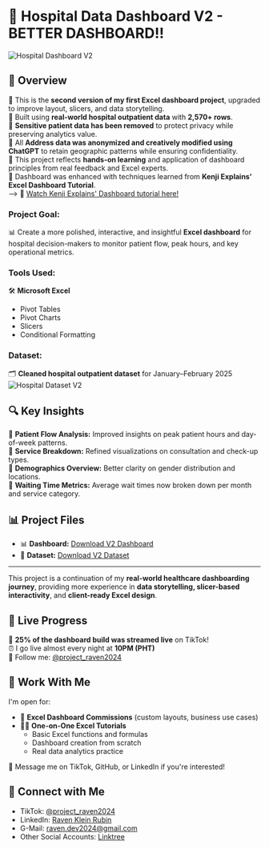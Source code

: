 # 🏥 Hospital Data Dashboard V2 - BETTER DASHBOARD!!

![Hospital Dashboard V2](dashboard.png)

## 📌 Overview

🔹 This is the **second version of my first Excel dashboard project**, upgraded to improve layout, slicers, and data storytelling.  
🔹 Built using **real-world hospital outpatient data** with **2,570+ rows**.  
🔹 **Sensitive patient data has been removed** to protect privacy while preserving analytics value.  
🔹 All **Address data was anonymized and creatively modified using ChatGPT** to retain geographic patterns while ensuring confidentiality.  
🔹 This project reflects **hands-on learning** and application of dashboard principles from real feedback and Excel experts.  
🔹 Dashboard was enhanced with techniques learned from **Kenji Explains’ Excel Dashboard Tutorial**.  
--> 🎥 [Watch Kenji Explains' Dashboard tutorial here!](https://youtu.be/jeYjtEX3RAE?si=IXHb0DyGsq4Sx3kd&t=726)

### **Project Goal:**

📊 Create a more polished, interactive, and insightful **Excel dashboard** for hospital decision-makers to monitor patient flow, peak hours, and key operational metrics.

### **Tools Used:**

🛠 **Microsoft Excel**  
- Pivot Tables  
- Pivot Charts  
- Slicers  
- Conditional Formatting  

### **Dataset:**

🗂 **Cleaned hospital outpatient dataset** for January–February 2025  
![Hospital Dataset V2](dataset.png)

## 🔍 Key Insights

🔹 **Patient Flow Analysis:** Improved insights on peak patient hours and day-of-week patterns.  
🔹 **Service Breakdown:** Refined visualizations on consultation and check-up types.  
🔹 **Demographics Overview:** Better clarity on gender distribution and locations.  
🔹 **Waiting Time Metrics:** Average wait times now broken down per month and service category.

## 📊 Project Files

- 📊 **Dashboard:** [Download V2 Dashboard](https://github.com/Raven-D3v/data-analytics-portfolio/blob/05da85437f9ce001909ac6c4f22f3f211dc19020/Project/Hospital%20Data%20Dashboard%20(Excel)%20V2%20%E2%80%93%20BETTER%20DASHBOARD!!/Public_Dashboard_Hospital-V2.xlsx)  
- 📁 **Dataset:** [Download V2 Dataset](https://github.com/Raven-D3v/data-analytics-portfolio/blob/05da85437f9ce001909ac6c4f22f3f211dc19020/Project/Hospital%20Data%20Dashboard%20(Excel)%20V2%20%E2%80%93%20BETTER%20DASHBOARD!!/Public_Datasest_Hospital-V2.csv)

---

This project is a continuation of my **real-world healthcare dashboarding journey**, providing more experience in **data storytelling, slicer-based interactivity**, and **client-ready Excel design**.

## 🎥 Live Progress

🔴 **25% of the dashboard build was streamed live** on TikTok!  
⏰ I go live almost every night at **10PM (PHT)**  
📱 Follow me: [@project_raven2024](https://www.tiktok.com/@project_raven2024)

## 💬 Work With Me

I'm open for:
- 💼 **Excel Dashboard Commissions** (custom layouts, business use cases)  
- 👨‍🏫 **One-on-One Excel Tutorials**  
  - Basic Excel functions and formulas  
  - Dashboard creation from scratch  
  - Real data analytics practice  

📩 Message me on TikTok, GitHub, or LinkedIn if you're interested!

## 🔗 Connect with Me

- TikTok: [@project_raven2024](https://www.tiktok.com/@project_raven2024)  
- LinkedIn: [Raven Klein Rubin](https://www.linkedin.com/in/raven-klein-r-8705222b6)
- G-Mail: raven.dev2024@gmail.com
- Other Social Accounts: [Linktree](https://linktr.ee/projectRaven)  
